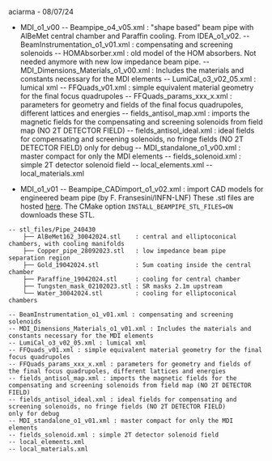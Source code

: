 aciarma - 08/07/24

- MDI_o1_v00
-- Beampipe_o4_v05.xml : "shape based" beam pipe with AlBeMet central chamber and Paraffin cooling. From IDEA_o1_v02.
-- BeamInstrumentation_o1_v01.xml : compensating and screening solenoids
-- HOMAbsorber.xml : old model of the HOM absorbers. Not needed anymore with new low impedance beam pipe.
-- MDI_Dimensions_Materials_o1_v00.xml : Includes the materials and constants necessary for the MDI elements
-- LumiCal_o3_v02_05.xml : lumical xml
-- FFQuads_v01.xml : simple equivalent material geometry for the final focus quadrupoles
-- FFQuads_params_xxx_x.xml : parameters for geometry and fields of the final focus quadrupoles, different lattices and energies
-- fields_antisol_map.xml : imports the magnetic fields for the compensating and screening solenoids from field map (NO 2T DETECTOR FIELD)
-- fields_antisol_ideal.xml : ideal fields for compensating and screening solenoids, no fringe fields (NO 2T DETECTOR FIELD)
only for debug
-- MDI_standalone_o1_v00.xml : master compact for only the MDI elements
-- fields_solenoid.xml : simple 2T detector solenoid field
-- local_elements.xml
-- local_materials.xml


- MDI_o1_v01
-- Beampipe_CADimport_o1_v02.xml : import CAD models for engineered beam pipe (by F. Fransesini/INFN-LNF)
These .stl files are hosted [here](https://fccsw.web.cern.ch/fccsw/filesForSimDigiReco/MDI/MDI_o1_v01/).
The CMake option `INSTALL_BEAMPIPE_STL_FILES=ON` downloads these STL.
```
-- stl_files/Pipe_240430
    ├── AlBeMet162_30042024.stl    : central and elliptoconical chambers, with cooling manifolds 
    ├── Copper_pipe_28092023.stl   : low impedance beam pipe separation region
    ├── Gold_19042024.stl          : 5um coating inside the central chamber 
    ├── Paraffine_19042024.stl     : cooling for central chamber
    ├── Tungsten_mask_02102023.stl : SR masks 2.1m upstream
    └── Water_30042024.stl         : cooling for elliptoconical chambers

-- BeamInstrumentation_o1_v01.xml : compensating and screening solenoids
-- MDI_Dimensions_Materials_o1_v01.xml : Includes the materials and constants necessary for the MDI elements
-- LumiCal_o3_v02_05.xml : lumical xml
-- FFQuads_v01.xml : simple equivalent material geometry for the final focus quadrupoles
-- FFQuads_params_xxx_x.xml : parameters for geometry and fields of the final focus quadrupoles, different lattices and energies
-- fields_antisol_map.xml : imports the magnetic fields for the compensating and screening solenoids from field map (NO 2T DETECTOR FIELD)
-- fields_antisol_ideal.xml : ideal fields for compensating and screening solenoids, no fringe fields (NO 2T DETECTOR FIELD)
only for debug
-- MDI_standalone_o1_v01.xml : master compact for only the MDI elements
-- fields_solenoid.xml : simple 2T detector solenoid field
-- local_elements.xml
-- local_materials.xml
